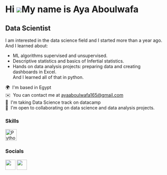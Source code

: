 Hi ![](https://user-images.githubusercontent.com/18350557/176309783-0785949b-9127-417c-8b55-ab5a4333674e.gif)My name is Aya Aboulwafa
=====================================================================================================================================

Data Scientist
--------------

I am interested in the data science field and I started more than a year ago.  
And I learned about:
- ML algorithms supervised and unsupervised.  
- Descriptive statistics and basics of Infertial statistics.  
- Hands on data analysis projects: preparing data and creating dashboards in Excel.  
And I learned all of that in python.
    
 🌍  I'm based in Egypt   
 ✉️  You can contact me at [ayaaboulwafa165@gmail.com](mailto:ayaaboulwafa165@gmail.com)  
 🧠  I'm taking Data Science track on datacamp  
 🤝  I'm open to collaborating on data science and data analysis projects.  

### Skills


<p align="left">
<a href="https://www.python.org/" target="_blank" rel="noreferrer"><img src="https://raw.githubusercontent.com/danielcranney/readme-generator/main/public/icons/skills/python-colored.svg" width="36" height="36" alt="Python" /></a>
</p>


### Socials

<p align="left"> <a href="https://www.github.com/Aya-Aboulwafa" target="_blank" rel="noreferrer"><img src="https://raw.githubusercontent.com/danielcranney/readme-generator/main/public/icons/socials/github.svg" width="32" height="32" /></a> <a href="https://www.linkedin.com/in/aya-aboulwafa-9572a6207/" target="_blank" rel="noreferrer"><img src="https://raw.githubusercontent.com/danielcranney/readme-generator/main/public/icons/socials/linkedin.svg" width="32" height="32" /></a></p>
